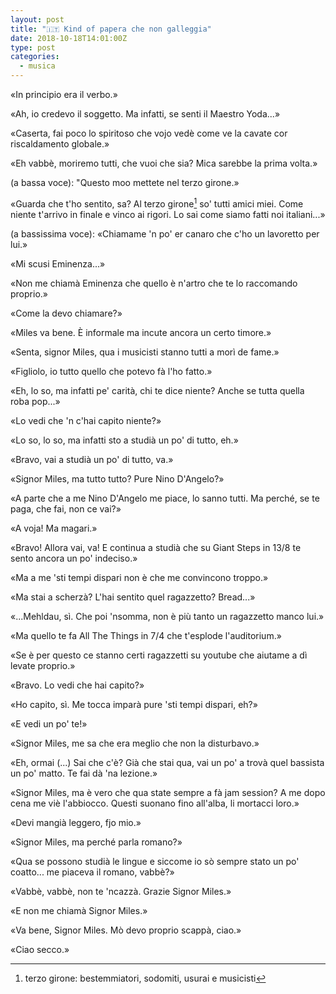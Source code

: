 ```yaml
---
layout: post
title: "🇮🇹 Kind of papera che non galleggia"
date: 2018-10-18T14:01:00Z
type: post
categories:
  - musica
---
```


«In principio era il verbo.»

«Ah, io credevo il soggetto. Ma infatti, se senti il Maestro Yoda...»

«Caserta, fai poco lo spiritoso che vojo vedè come ve la cavate cor
riscaldamento globale.»

«Eh vabbè, moriremo tutti, che vuoi che sia? Mica sarebbe la prima volta.»

(a bassa voce): "Questo moo mettete nel terzo girone.»

«Guarda che t'ho sentito, sa? Al terzo girone[^1] so'
tutti amici miei. Come niente t'arrivo in finale e vinco ai rigori. Lo sai come
siamo fatti noi italiani...»

(a bassissima voce): «Chiamame 'n po' er canaro che c'ho un lavoretto per lui.»

«Mi scusi Eminenza...»

«Non me chiamà Eminenza che quello è n'artro che te lo raccomando proprio.»

«Come la devo chiamare?»

«Miles va bene. È informale ma incute ancora un certo timore.»

«Senta, signor Miles, qua i musicisti stanno tutti a morì de fame.»

«Figliolo, io tutto quello che potevo fà l'ho fatto.»

«Eh, lo so, ma infatti pe' carità, chi te dice niente? Anche se tutta quella
roba pop...»

«Lo vedi che 'n c'hai capito niente?»

«Lo so, lo so, ma infatti sto a studià un po' di tutto, eh.»

«Bravo, vai a studià un po' di tutto, va.»

«Signor Miles, ma tutto tutto? Pure Nino D'Angelo?»

«A parte che a me Nino D'Angelo me piace, lo sanno tutti. Ma perché, se te
paga, che fai, non ce vai?»

«A voja! Ma magari.»

«Bravo! Allora vai, va! E continua a studià che su Giant Steps in 13/8 te sento
ancora un po' indeciso.»

«Ma a me 'sti tempi dispari non è che me convincono troppo.»

«Ma stai a scherzà? L'hai sentito quel ragazzetto? Bread...»

«...Mehldau, sì. Che poi 'nsomma, non è più tanto un ragazzetto manco lui.»

«Ma quello te fa All The Things in 7/4 che t'esplode l'auditorium.»

«Se è per questo ce stanno certi ragazzetti su youtube che aiutame a dì levate
proprio.»

«Bravo. Lo vedi che hai capito?»

«Ho capito, sì. Me tocca imparà pure 'sti tempi dispari, eh?»

«E vedi un po' te!»

«Signor Miles, me sa che era meglio che non la disturbavo.»

«Eh, ormai (...) Sai che c'è? Già che stai qua, vai un po' a trovà quel
bassista un po' matto. Te fai dà 'na lezione.»

«Signor Miles, ma è vero che qua state sempre a fà jam session? A me dopo cena
me viè l'abbiocco. Questi suonano fino all'alba, li mortacci loro.»

«Devi mangià leggero, fjo mio.»

«Signor Miles, ma perché parla romano?»

«Qua se possono studià le lingue e siccome io sò sempre stato un po' coatto...
me piaceva il romano, vabbè?»

«Vabbè, vabbè, non te 'ncazzà. Grazie Signor Miles.»

«E non me chiamà Signor Miles.»

«Va bene, Signor Miles. Mò devo proprio scappà, ciao.»

«Ciao secco.»

[^1]: terzo girone: bestemmiatori, sodomiti, usurai e musicisti
